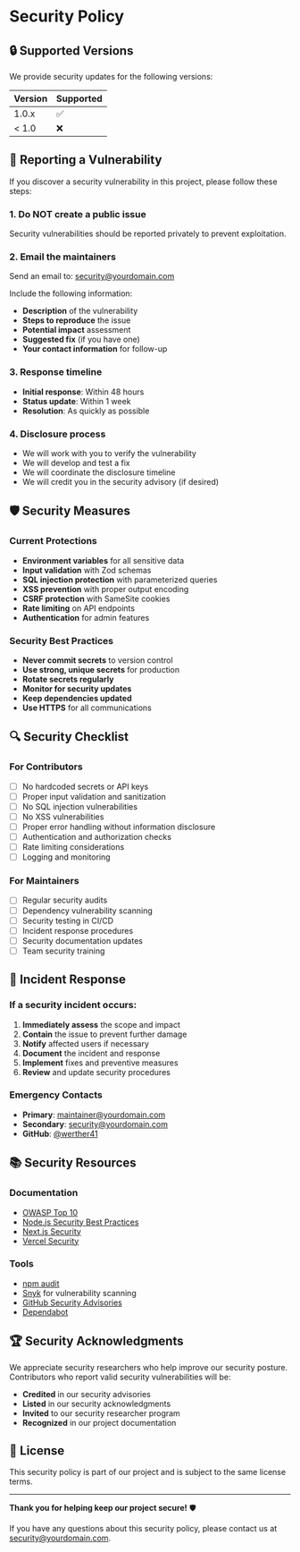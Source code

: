 # Security Policy

## 🔒 Supported Versions

We provide security updates for the following versions:

| Version | Supported          |
| ------- | ------------------ |
| 1.0.x   | :white_check_mark: |
| < 1.0   | :x:                |

## 🚨 Reporting a Vulnerability

If you discover a security vulnerability in this project, please follow these steps:

### 1. **Do NOT create a public issue**

Security vulnerabilities should be reported privately to prevent exploitation.

### 2. **Email the maintainers**

Send an email to: [security@yourdomain.com](mailto:security@yourdomain.com)

Include the following information:

- **Description** of the vulnerability
- **Steps to reproduce** the issue
- **Potential impact** assessment
- **Suggested fix** (if you have one)
- **Your contact information** for follow-up

### 3. **Response timeline**

- **Initial response**: Within 48 hours
- **Status update**: Within 1 week
- **Resolution**: As quickly as possible

### 4. **Disclosure process**

- We will work with you to verify the vulnerability
- We will develop and test a fix
- We will coordinate the disclosure timeline
- We will credit you in the security advisory (if desired)

## 🛡️ Security Measures

### Current Protections

- **Environment variables** for all sensitive data
- **Input validation** with Zod schemas
- **SQL injection protection** with parameterized queries
- **XSS prevention** with proper output encoding
- **CSRF protection** with SameSite cookies
- **Rate limiting** on API endpoints
- **Authentication** for admin features

### Security Best Practices

- **Never commit secrets** to version control
- **Use strong, unique secrets** for production
- **Rotate secrets regularly**
- **Monitor for security updates**
- **Keep dependencies updated**
- **Use HTTPS** for all communications

## 🔍 Security Checklist

### For Contributors

- [ ] No hardcoded secrets or API keys
- [ ] Proper input validation and sanitization
- [ ] No SQL injection vulnerabilities
- [ ] No XSS vulnerabilities
- [ ] Proper error handling without information disclosure
- [ ] Authentication and authorization checks
- [ ] Rate limiting considerations
- [ ] Logging and monitoring

### For Maintainers

- [ ] Regular security audits
- [ ] Dependency vulnerability scanning
- [ ] Security testing in CI/CD
- [ ] Incident response procedures
- [ ] Security documentation updates
- [ ] Team security training

## 🚨 Incident Response

### If a security incident occurs:

1. **Immediately assess** the scope and impact
2. **Contain** the issue to prevent further damage
3. **Notify** affected users if necessary
4. **Document** the incident and response
5. **Implement** fixes and preventive measures
6. **Review** and update security procedures

### Emergency Contacts

- **Primary**: [maintainer@yourdomain.com](mailto:maintainer@yourdomain.com)
- **Secondary**: [security@yourdomain.com](mailto:security@yourdomain.com)
- **GitHub**: [@werther41](https://github.com/werther41)

## 📚 Security Resources

### Documentation

- [OWASP Top 10](https://owasp.org/www-project-top-ten/)
- [Node.js Security Best Practices](https://nodejs.org/en/docs/guides/security/)
- [Next.js Security](https://nextjs.org/docs/advanced-features/security-headers)
- [Vercel Security](https://vercel.com/docs/security)

### Tools

- [npm audit](https://docs.npmjs.com/cli/v8/commands/npm-audit)
- [Snyk](https://snyk.io/) for vulnerability scanning
- [GitHub Security Advisories](https://docs.github.com/en/code-security/security-advisories)
- [Dependabot](https://docs.github.com/en/code-security/supply-chain-security/keeping-your-dependencies-updated-automatically)

## 🏆 Security Acknowledgments

We appreciate security researchers who help improve our security posture. Contributors who report valid security vulnerabilities will be:

- **Credited** in our security advisories
- **Listed** in our security acknowledgments
- **Invited** to our security researcher program
- **Recognized** in our project documentation

## 📄 License

This security policy is part of our project and is subject to the same license terms.

---

**Thank you for helping keep our project secure!** 🛡️

If you have any questions about this security policy, please contact us at [security@yourdomain.com](mailto:security@yourdomain.com).
